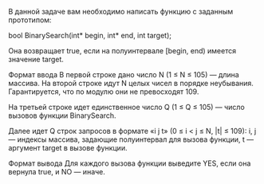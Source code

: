 В данной задаче вам необходимо написать функцию с заданным прототипом:

bool BinarySearch(int* begin, int* end, int target);

Она возвращает true, если на полуинтервале [begin, end) имеется значение target.

Формат ввода
В первой строке дано число N (1 ≤ N ≤ 105) — длина массива. На второй строке идут N целых чисел в порядке неубывания. Гарантируется, что по модулю они не превосходят 109.

На третьей строке идет единственное число Q (1 ≤ Q ≤ 105) — число вызовов функции BinarySearch.

Далее идет Q строк запросов в формате «i j t» (0 ≤ i < j ≤ N, |t| ≤ 109): i, j — индексы массива, задающие полуинтервал для вызова функции, t — аргумент target в вызове функции.

Формат вывода
Для каждого вызова функции выведите YES, если она вернула true, и NO — иначе.



